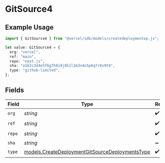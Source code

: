# GitSource4

## Example Usage

```typescript
import { GitSource4 } from "@vercel/sdk/models/createdeploymentop.js";

let value: GitSource4 = {
  org: "vercel",
  ref: "main",
  repo: "next.js",
  sha: "a1b2c3d4e5f6g7h8i9j0k1l2m3n4o5p6q7r8s9t0",
  type: "github-limited",
};
```

## Fields

| Field                                                                                                    | Type                                                                                                     | Required                                                                                                 | Description                                                                                              | Example                                                                                                  |
| -------------------------------------------------------------------------------------------------------- | -------------------------------------------------------------------------------------------------------- | -------------------------------------------------------------------------------------------------------- | -------------------------------------------------------------------------------------------------------- | -------------------------------------------------------------------------------------------------------- |
| `org`                                                                                                    | *string*                                                                                                 | :heavy_check_mark:                                                                                       | N/A                                                                                                      | vercel                                                                                                   |
| `ref`                                                                                                    | *string*                                                                                                 | :heavy_check_mark:                                                                                       | N/A                                                                                                      | main                                                                                                     |
| `repo`                                                                                                   | *string*                                                                                                 | :heavy_check_mark:                                                                                       | N/A                                                                                                      | next.js                                                                                                  |
| `sha`                                                                                                    | *string*                                                                                                 | :heavy_minus_sign:                                                                                       | N/A                                                                                                      | a1b2c3d4e5f6g7h8i9j0k1l2m3n4o5p6q7r8s9t0                                                                 |
| `type`                                                                                                   | [models.CreateDeploymentGitSourceDeploymentsType](../models/createdeploymentgitsourcedeploymentstype.md) | :heavy_check_mark:                                                                                       | N/A                                                                                                      |                                                                                                          |